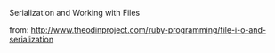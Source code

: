 Serialization and Working with Files

from: http://www.theodinproject.com/ruby-programming/file-i-o-and-serialization